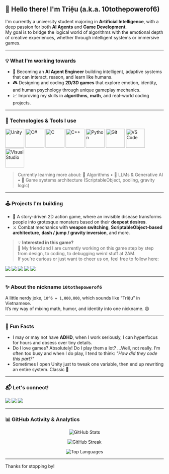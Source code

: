 ## 👋 Hello there! I'm Triệu (a.k.a. 10tothepowerof6)

I'm currently a university student majoring in **Artificial Intelligence**, with a deep passion for both **AI Agents** and **Game Development**.  
My goal is to bridge the logical world of algorithms with the emotional depth of creative experiences, whether through intelligent systems or immersive games.

---

### 💡 What I'm working towards

- 🧠 Becoming an **AI Agent Engineer** building intelligent, adaptive systems that can interact, reason, and learn like humans.
- 🎮 Designing and coding **2D/3D games** that explore emotion, identity, and human psychology through unique gameplay mechanics.
- 📈 Improving my skills in **algorithms**, **math**, and real-world coding projects.

---

### 🔧 Technologies & Tools I use
<p align="left">
  <img src="https://cdn.jsdelivr.net/gh/devicons/devicon/icons/unity/unity-original.svg" alt="Unity" width="60" height="60"/>
  <img src="https://cdn.jsdelivr.net/gh/devicons/devicon/icons/csharp/csharp-original.svg" alt="C#" width="60" height="60"/>
  <img src="https://cdn.jsdelivr.net/gh/devicons/devicon/icons/c/c-original.svg" alt="C" width="60" height="60"/>
  <img src="https://cdn.jsdelivr.net/gh/devicons/devicon/icons/cplusplus/cplusplus-original.svg" alt="C++" width="60" height="60"/>
  <img src="https://cdn.jsdelivr.net/gh/devicons/devicon/icons/python/python-original.svg" alt="Python" width="60" height="60"/>
  <img src="https://cdn.jsdelivr.net/gh/devicons/devicon/icons/git/git-original.svg" alt="Git" width="60" height="60"/>
  <img src="https://cdn.jsdelivr.net/gh/devicons/devicon/icons/vscode/vscode-original.svg" alt="VS Code" width="60" height="60"/>
  <img src="https://cdn.jsdelivr.net/gh/devicons/devicon/icons/visualstudio/visualstudio-plain.svg" alt="Visual Studio" width="60" height="60"/>
</p>

> Currently learning more about: 🧮 Algorithms • 🧊 LLMs & Generative AI • 🎨 Game systems architecture (ScriptableObject, pooling, gravity logic)

---

### 🕹️ Projects I'm building
- 🦠 A story-driven 2D action game, where an invisible disease transforms people into grotesque monsters based on their **deepest desires**.
- ⚔️ Combat mechanics with **weapon switching**, **ScriptableObject-based architecture**, **dash / jump / gravity inversion**, and more.

> 💡 **Interested in this game?**  
> 🧪 My friend and I are currently working on this game step by step from design, to coding, to debugging weird stuff at 2AM.  
> If you're curious or just want to cheer us on, feel free to follow here:

<p align="left">
  <a href="https://www.facebook.com/0x7e1" target="_blank"><img src="https://img.shields.io/badge/Facebook-Triệu-1877F2?style=for-the-badge&logo=facebook&logoColor=1877F2"/></a>
  <a href="https://www.facebook.com/profile.php?id=100095122263376" target="_blank"><img src="https://img.shields.io/badge/Facebook-EtagonProtocol-1877F2?style=for-the-badge&logo=facebook&logoColor=1877F2"/></a>
  <a href="https://x.com/EtagonProtocol" target="_blank"><img src="https://img.shields.io/badge/X-Twitter-000000?style=for-the-badge&logo=twitter&logoColor=000000"/></a>
  <a href="https://www.instagram.com/etagonprotocol/?hl=en" target="_blank"><img src="https://img.shields.io/badge/Instagram-Devlog-E4405F?style=for-the-badge&logo=instagram&logoColor=E4405F"/></a>
  <a href="https://itch.io/yourproject" target="_blank"><img src="https://img.shields.io/badge/itch.io-CommingSoon-FA5C5C?style=for-the-badge&logo=itchdotio&logoColor=FA5C5C"/></a>
</p>

---

### ✨ About the nickname `10tothepowerof6`
A little nerdy joke, `10^6 = 1,000,000`, which sounds like “Triệu” in Vietnamese.  
It’s my way of mixing math, humor, and identity into one nickname. 😄

---

### 🎲 Fun Facts
- I may or may not have **ADHD**, when I work seriously, I can hyperfocus for hours and obsess over tiny details.
- Do I love games? Absolutely! Do I play them a lot? ...Well, not really. I'm often too busy and when I do play, I tend to think: _"How did they code this part?"_
- Sometimes I open Unity just to tweak one variable, then end up rewriting an entire system. Classic 🤣

---

### 📬 Let's connect!
<p align="left">
  <a href="mailto:xtrieu229@gmail.com" target="_blank"><img src="https://img.shields.io/badge/Email-D14836?style=for-the-badge&logo=gmail&logoColor=white"/></a>
  <a href="https://www.facebook.com/0x7e1" target="_blank"><img src="https://img.shields.io/badge/Facebook-1877F2?style=for-the-badge&logo=facebook&logoColor=white"/></a>
  <a href="https://discord.com/users/597418393523453973" target="_blank"><img src="https://img.shields.io/badge/Discord-5865F2?style=for-the-badge&logo=discord&logoColor=white"/></a>
</p>

---

### 📊 GitHub Activity & Analytics

<p align="center">
  <img src="https://github-readme-stats.vercel.app/api?username=10tothepowerof6&show_icons=true&theme=tokyonight&include_all_commits=true&count_private=true" alt="GitHub Stats"/>
</p>

<p align="center">
  <img src="https://github-readme-streak-stats.herokuapp.com/?user=10tothepowerof6&theme=tokyonight" alt="GitHub Streak"/>
</p>

<p align="center">
  <img src="https://github-readme-stats.vercel.app/api/top-langs/?username=10tothepowerof6&layout=compact&theme=tokyonight" alt="Top Languages"/>
</p>


---

Thanks for stopping by!
